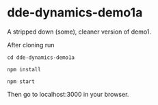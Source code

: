 # dde-dynamics-demo1a
A stripped down (some), cleaner version of demo1.

After cloning run

    cd dde-dynamics-demo1a
    
    npm install
    
    npm start
    
Then go to localhost:3000 in your browser.
